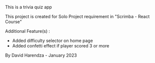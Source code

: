 This is a trivia quiz app

This project is created for Solo Project requirement in "Scrimba - React Course"

Additional Feature(s) :
- Added difficulty selector on home page
- Added confetti effect if player scored 3 or more

By David Harendza - January 2023